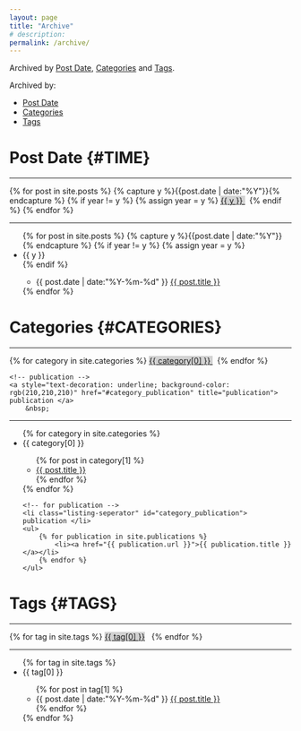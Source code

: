 ```yaml
---
layout: page
title: "Archive"
# description:
permalink: /archive/
---
```


Archived by [Post Date](#TIME), [Categories](#CATEGORIES) and [Tags](#TAGS).

Archived by:
- [Post Date](/postdate)
- [Categories](/categories)
- [Tags](/tags)

# Post Date {#TIME}

<hr>
<div>
	{% for post in site.posts %}
		{% capture y %}{{post.date | date:"%Y"}}{% endcapture %}
		{% if year != y %}
			{% assign year = y %}
			<a style="text-decoration: underline; background-color: rgb(210,210,210)" href="#{{ y }}" title="{{ y }}"> {{ y }} </a>
			&nbsp;
		{% endif %}
	{% endfor %}
</div>
<hr>

<ul class="listing">
{% for post in site.posts %}
  {% capture y %}{{post.date | date:"%Y"}}{% endcapture %}
  {% if year != y %}
    {% assign year = y %}
    <li class="listing-seperator" id="{{ y }}">{{ y }}</li>
  {% endif %}
	<ul>
		<li class="listing-item">
			<time datetime="{{ post.date | date:"%Y-%m-%d" }}"> {{ post.date | date:"%Y-%m-%d" }} </time>
			<a href="{{ post.url }}" title="{{ post.title }}"> {{ post.title }} </a>
		</li>
	</ul>
{% endfor %}
</ul>

# Categories {#CATEGORIES}

<hr>
<div>
	<!-- post -->
	{% for category in site.categories %}
		<a style="text-decoration: underline; background-color: rgb(210,210,210)" href="#{{ category[0] }}" title="{{ category[0] }}" rel="{{ category[1].size }}"> {{ category[0] }} </a>
		&nbsp;
	{% endfor %}
	
	<!-- publication -->
	<a style="text-decoration: underline; background-color: rgb(210,210,210)" href="#category_publication" title="publication"> publication </a>
		&nbsp;
</div>
<hr>

<ul class="listing">
	<!-- post -->
	{% for category in site.categories %}
	<li class="listing-seperator" id="{{ category[0] }}">{{ category[0] }}</li>
	<ul>
		{% for post in category[1] %}
			<li><a href="{{ post.url }}">{{ post.title }}</a></li>
		{% endfor %}
	</ul>
	{% endfor %}
	
	<!-- for publication -->
	<li class="listing-seperator" id="category_publication"> publication </li>
	<ul>
		{% for publication in site.publications %}
			<li><a href="{{ publication.url }}">{{ publication.title }}</a></li>
		{% endfor %}
	</ul>
</ul>

# Tags {#TAGS}

<hr>
<div>
	{% for tag in site.tags %}
		<a style="text-decoration: underline; background-color: rgb(210,210,210)" href="#{{ tag[0] }}" title="{{ tag[0] }}" rel="{{ tag[1].size }}">{{ tag[0] }}</a>
		&nbsp;
	{% endfor %}
</div>
<hr>

<ul class="listing">
	{% for tag in site.tags %}
		<li class="listing-seperator" id="{{ tag[0] }}">{{ tag[0] }}</li>
		<ul>
			{% for post in tag[1] %}
				<li class="listing-item">
					<time datetime="{{ post.date | date:"%Y-%m-%d" }}">{{ post.date | date:"%Y-%m-%d" }}</time>
					<a href="{{ post.url }}" title="{{ post.title }}">{{ post.title }}</a>
				</li>
			{% endfor %}
		</ul>
	{% endfor %}
</ul>

<!-- back to top button -->
<script src="/js/vanilla-back-to-top.min.js"></script>
<script>addBackToTop()</script>